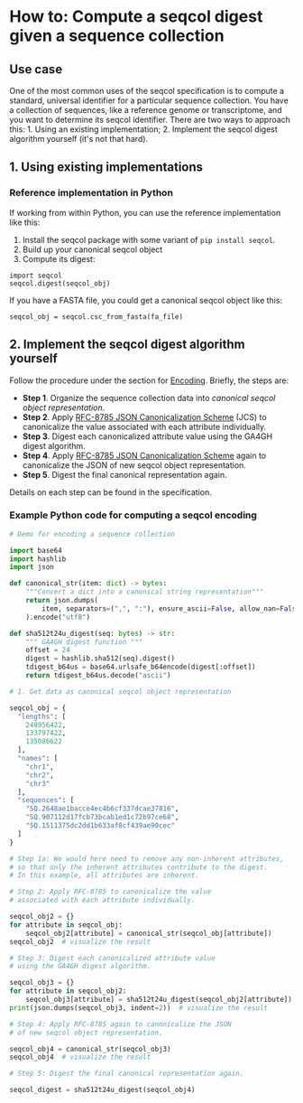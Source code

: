 
# How to: Compute a seqcol digest given a sequence collection

## Use case


One of the most common uses of the seqcol specification is to compute a standard, universal identifier for a particular sequence collection. You have a collection of sequences, like a reference genome or transcriptome, and you want to determine its seqcol identifier. There are two ways to approach this: 1. Using an existing implementation; 2. Implement the seqcol digest algorithm yourself (it's not that hard).


## 1. Using existing implementations

### Reference implementation in Python

If working from within Python, you can use the reference implementation like this:

1. Install the seqcol package with some variant of `pip install seqcol`.
2. Build up your canonical seqcol object
3. Compute its digest:

```
import seqcol
seqcol.digest(seqcol_obj)
```

If you have a FASTA file, you could get a canonical seqcol object like this:

```
seqcol_obj = seqcol.csc_from_fasta(fa_file)
```

## 2. Implement the seqcol digest algorithm yourself

Follow the procedure under the section for [Encoding](/specification/#1-encoding-computing-sequence-digests-from-sequence-collections). Briefly, the steps are:

- **Step 1**. Organize the sequence collection data into *canonical seqcol object representation*.
- **Step 2**. Apply [RFC-8785 JSON Canonicalization Scheme](https://www.rfc-editor.org/rfc/rfc8785) (JCS) to canonicalize the value associated with each attribute individually.
- **Step 3**. Digest each canonicalized attribute value using the GA4GH digest algorithm.
- **Step 4**. Apply [RFC-8785 JSON Canonicalization Scheme](https://www.rfc-editor.org/rfc/rfc8785) again to canonicalize the JSON of new seqcol object representation.
- **Step 5**. Digest the final canonical representation again.

Details on each step can be found in the specification.


### Example Python code for computing a seqcol encoding

```python
# Demo for encoding a sequence collection

import base64
import hashlib
import json

def canonical_str(item: dict) -> bytes:
    """Convert a dict into a canonical string representation"""
    return json.dumps(
        item, separators=(",", ":"), ensure_ascii=False, allow_nan=False, sort_keys=True
    ).encode("utf8")

def sha512t24u_digest(seq: bytes) -> str:
    """ GA4GH digest function """
    offset = 24
    digest = hashlib.sha512(seq).digest()
    tdigest_b64us = base64.urlsafe_b64encode(digest[:offset])
    return tdigest_b64us.decode("ascii")

# 1. Get data as canonical seqcol object representation

seqcol_obj = {
  "lengths": [
    248956422,
    133797422,
    135086622
  ],
  "names": [
    "chr1",
    "chr2",
    "chr3"
  ],
  "sequences": [
    "SQ.2648ae1bacce4ec4b6cf337dcae37816",
    "SQ.907112d17fcb73bcab1ed1c72b97ce68",
    "SQ.1511375dc2dd1b633af8cf439ae90cec"
  ]
}

# Step 1a: We would here need to remove any non-inherent attributes,
# so that only the inherent attributes contribute to the digest.
# In this example, all attributes are inherent.

# Step 2: Apply RFC-8785 to canonicalize the value 
# associated with each attribute individually.

seqcol_obj2 = {}
for attribute in seqcol_obj:
    seqcol_obj2[attribute] = canonical_str(seqcol_obj[attribute])
seqcol_obj2  # visualize the result

# Step 3: Digest each canonicalized attribute value
# using the GA4GH digest algorithm.

seqcol_obj3 = {}
for attribute in seqcol_obj2:
    seqcol_obj3[attribute] = sha512t24u_digest(seqcol_obj2[attribute])
print(json.dumps(seqcol_obj3, indent=2))  # visualize the result

# Step 4: Apply RFC-8785 again to canonicalize the JSON 
# of new seqcol object representation.

seqcol_obj4 = canonical_str(seqcol_obj3)
seqcol_obj4  # visualize the result

# Step 5: Digest the final canonical representation again.

seqcol_digest = sha512t24u_digest(seqcol_obj4)
```